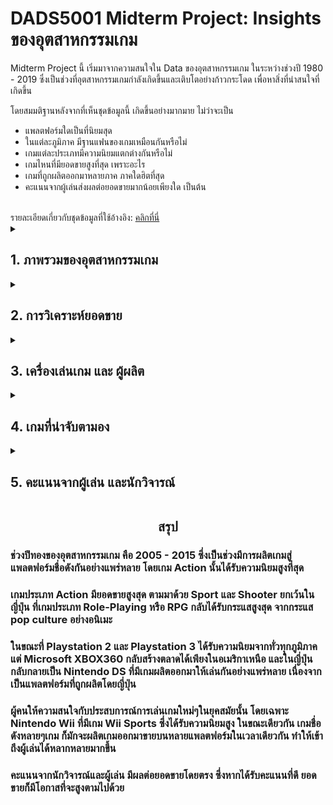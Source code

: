 
# DADS5001 Midterm Project: Insights ของอุตสาหกรรมเกม

Midterm Project นี้ เริ่มมาจากความสนใจใน Data ของอุตสาหกรรมเกม ในระหว่างช่วงปี 1980 - 2019 ซึ่งเป็นช่วงที่อุตสาหกรรมเกมกำลังเกิดขึ้นและเติบโตอย่างก้าวกระโดด เพื่อหาสิ่งที่น่าสนใจที่เกิดขึ้น

โดยสมมติฐานหลังจากที่เห็นชุดข้อมูลนี้ เกิดขึ้นอย่างมากมาย ไม่ว่าจะเป็น
- แพลตฟอร์มใดเป็นที่นิยมสุด
- ในแต่ละภูมิภาค มีฐานแฟนของเกมเหมือนกันหรือไม่
- เกมแต่ละประเภทมีความนิยมแตกต่างกันหรือไม่
- เกมไหนที่มียอดขายสูงที่สุด เพราะอะไร
- เกมที่ถูกผลิตออกมาหลายภาค ภาคใดฮิตที่สุด
- คะแนนจากผู้เล่นส่งผลต่อยอดขายมากน้อยเพียงใด
เป็นต้น
<br>
รายละเอียดเกี่ยวกับชุดข้อมูลที่ใช้อ้างอิง: <a href="https://github.com/iznatsu/pandassss/blob/main/Appendix.md">คลิกที่นี่</a>

<details>
  
<summary> <h2> 1. ภาพรวมของอุตสาหกรรมเกม</h2> </summary>

### 1.1 จำนวนเกมที่ถูกผลิตออกมาต่อปี (Fig 1)

  จากกราฟ จะพบว่า ปีที่มีการขายเกมสูงที่สุดจะอยู่ในช่วง 2008 - 2009 ซึ่งยอดส่วนใหญ่มาจาก Platform ชื่อดังอย่าง Nintendo DS และ Nintendo Wii ตามลำดับ

<div align="center"><img height="400" src="https://github.com/iznatsu/pandassss/blob/picture/fig%201.png"></div>

### 1.2 จำนวนเกมและยอดขาย แบ่งตามประเภทของเกม (Fig 2)

เมื่อเปรียบเทียบกันระหว่างจำนวนเกมและยอดขายรวม โดยแบ่งตามประเภทของเกม จะพบได้ว่า เกมประเภท Action มีจำนวนเกมและยอดขายสูงที่สุด ในขณะที่เกมประเภท Adventure มีจำนวนเกมปานกลาง แต่กลับได้ยอดขายต่ำ เนื่องจากเป็นเกมที่เกี่ยวข้องกับภาพยนตร์หรืออนิเมะ และเกมประเภท Shooter มีจำนวนเกมปานกลาง แต่กลับได้ยอดขายที่ดี จากการตีตลาดในฝั่งยุโรปและอเมริกาเหนือ

<div align="center"><img height="400" src="https://github.com/iznatsu/pandassss/blob/picture/fig%202.png"></div>

### 1.3 ประเภทของเกมที่ถูกผลิตออกมาในแต่ละปี (Fig 3)

จะเห็นได้ว่าเกมต่างๆค่อนข้างได้รับความนิยมเป็นอย่างมากตั้งแต่ช่วงปี 2005 - 2015 ซึ่งเป็นช่วงที่มีการแข่งขันกันและสร้างเกมข้ามกันระหว่าง 3 Platform ชื่อดังอย่าง Nintendo Wii, Playstation 3, และ Microsoft XBOX360

ประเภทของเกมที่ได้รับความนิยมสูงที่สุดคือ Action ซึ่งจะมีจุดพีคในปี 2009 เกมส่วนมากที่ผลิตออกมาจะเกี่ยวข้องกับภาพยนตร์ชื่อดังในช่วงนั้น อย่างเช่น Star Wars The Clone Wars และ Harry Potter and the Half-Blood Prince

<div align="center"><img height="400" src="https://github.com/iznatsu/pandassss/blob/picture/fig%203.png"></div>

</details>

<details>

<summary> <h2> 2. การวิเคราะห์ยอดขาย</h2> </summary>

### 2.1 ยอดขายในแต่ละภูมิภาค (Fig 4)

อเมริกาได้รับยอดขายสูงที่สุด รองลงมาเป็นยุโรป ญี่ปุ่น และประเทศอื่นๆ ตามลำดับ

<div align="center"><img height="400" src="https://github.com/iznatsu/pandassss/blob/picture/fig%204.png"></div>

### 2.2 การกระจายของยอดขายในแต่ละภูมิภาค (Fig 5)

จากกราฟแสดง distribution จะเห็นได้ว่า อเมริกาเหนือมียอดขายที่ได้เฉลี่ยเท่าๆกัน ทำให้มีการกระจายตัวที่ดี ในขณะที่ยุโรปมีเกมส่วนน้อยที่ได้ยอดขายค่อนข้างต่ำ แต่จะเห็นได้ว่า ยอดขายในญี่ปุ่นและภูมิภาคอื่นๆ มีหลายเกมที่ทำยอดขายได้ต่ำ ส่งผลให้กราฟเบ้ขวา (positive skewness) อย่างชัดเจน

<div align="center"><img height="500" src="https://github.com/iznatsu/pandassss/blob/picture/fig%205.png"></div>

### 2.3 ยอดขายทั่วโลกตามประเภทของเกม (Fig 6)

เมื่อแบ่งยอดขายตามประเภทเกม พบว่า Action ทำยอดขายได้สูงที่สุด รองลงมาเป็น Sports และ Shooter ตามลำดับ

<div align="center"><img height="400" src="https://github.com/iznatsu/pandassss/blob/picture/fig%206.png"></div>

### 2.4 ยอดขายในแต่ละภูมิภาคตามประเภทของเกม (Fig 7)

โดยส่วนที่น่าสนใจ คือ เกมประเภท Action, Sports, และ Shooter สามารถสร้างยอดขายได้โดดเด่นในทุกๆภูมิภาค ยกเว้นในญี่ปุ่น ที่เกมประเภท Role-Playing หรือ RPG สร้างยอดขายได้สูงที่สุด โดยเกม Role-Playing จะถูกสร้างจากการ์ตูนชื่อดัง อย่าง Dragon Ball, Final Fantasy, หรือ Digimon

<div align="center"><img height="500" src="https://github.com/iznatsu/pandassss/blob/picture/fig%207.png"></div>

</details>

<details>

<summary> <h2> 3. เครื่องเล่นเกม และ ผู้ผลิต </h2> </summary>

### 3.1 จำนวนเกมที่วางขายในแต่ละแพลตฟอร์ม (Fig 8)

หากเปรียบเทียบกันระหว่าง Platform จะพบว่า Playstation 2 และ Nintendo DS นั้น มีจำนวนเกมที่สูงที่สุด 

<div align="center"><img height="300" src="https://github.com/iznatsu/pandassss/blob/picture/fig%208.png"></div>

### 3.2 ยอดขายบนแต่ละแพลตฟอร์ม (Fig 9)

หากโฟกัสที่ยอดขาย Playstation 2, Microsoft XBOX360, และ Playstation 3 ได้รับยอดขายที่สูงเป็น 3 อันดับแรก ซึ่งสร้างตลาดในยุโรปและอเมริกาเหนือได้เป็นอย่างดี ในขณะที่ Nintendo DS หรือ Nintendo 3DS นั้น สร้างยอดขายในญี่ปุ่นได้ดีกว่าอย่างมีนัยยะสำคัญ

<div align="center"><img height="400" src="https://github.com/iznatsu/pandassss/blob/picture/fig%209.png"></div>

### 3.3 Top 3 ผู้ผลิตเครื่องเกม (Fig 10)

โดยหากนำบริษัทผู้ผลิตอย่าง Sony (Playstation), Nintendo (Wii & DS), และ Microsoft (XBOX) มาเปรียบเทียบกัน จะพบว่า Platform ที่มาจากญี่ปุ่นอย่าง Nintendo และ Sony มียอดขายในญี่ปุ่นสูงกว่า Microsoft อย่างชัดเจน ซึ่ง Microsoft มียอดขายในอเมริกาเหนือเป็นส่วนใหญ่

<div align="center"><img height="300" src="https://github.com/iznatsu/pandassss/blob/picture/fig%2010.png"></div>

### 3.4 ยอดขายเกมแต่ละประเภท จาก Top 3 ผู้ผลิต (Fig 11)

Sony ครองตลาดเกม Action กับ Sports อย่างเห็นได้ชัด ในขณะที่ Nintendo ครองตลาดเกม Platform กับ Misc และ Microsoft มีส่วนแบ่งการตลาดจากเกม Shooter กับ Action เป็นหลัก

<div align="center"><img height="400" src="https://github.com/iznatsu/pandassss/blob/picture/fig%2011.png"></div>

### 3.5 ยอดขายบนแต่ละแพลตฟอร์มในแต่ละภูมิภาค (Fig 12)

อเมริกาเหนือได้ยอดขายสูงสุดจาก Microsoft XBOX360 และ Playstation 2 ในขณะที่ญี่ปุ่นได้ยอดขายสูงสุดจาก Nintendo DS และ Playstation ส่วนภาพรวมของตลาดฝั่งยุโรปและภูมิภาคอื่นๆ ค่อนข้างใกล้เคียงกัน โดยได้ยอดขายสูงสุดจาก Playstation 2 และ Playstation 3 ตามลำดับ

<div align="center"><img height="400" src="https://github.com/iznatsu/pandassss/blob/picture/fig%2012.png"></div>

</details>

<details>

<summary> <h2> 4. เกมที่น่าจับตามอง </h2> </summary>

### 4.1 Top 20 เกมที่มียอดขายสูงสุด (Fig 13)

เกมที่ได้รับยอดขายสูงที่สุด คือ Wii Sports ซึ่งถูกวางขายพร้อมกับเครื่องเล่นเกม Nintendo Wii ที่มีจอยคอนโซลต่างกับเกมอื่นๆในขณะนั้น เหมาะกับการเล่นเกมที่ช่วยในการออกกำลังกาย ทำให้เกิดความนิยมสูงในอเมริกาเหนือ ยุโรป และภูมิภาคอื่นๆ

ในขณะที่ฝั่งญี่ปุ่น เกมที่ได้รับยอดขายที่สูงที่สุด คือ Pokemon Red & Blue

<div align="center"><img height="500" src="https://github.com/iznatsu/pandassss/blob/picture/fig%2013.png"></div>

### 4.2 Pokemon Insights (Fig 14)

ภาคที่ได้รับความนิยมสุด 3 อันดับแรก คือ Red/Blue, Gold/Silver, และ Diamond/Pearl ตามลำดับ ส่วนใหญ่จะถูกขายบน Platform Nintendo DS

<div align="center"><img src="https://github.com/iznatsu/pandassss/blob/picture/fig%2014.png"></div>

### 4.3 Final Fantasy Insights (Fig 15)

ภาคที่ได้รับความนิยมสุด 3 อันดับแรก คือ VII, X, และ VIII ตามลำดับ ส่วนใหญ่จะถูกขายบน Platform Playstation ไม่ว่าจะเป็น Playstation 2, PSP, และ Playstation

โดยภาคที่ถูกจัดจำหน่ายบ่อยที่สุด จะเป็นภาคแรกๆที่ยังคงเล่นบน Platform รุ่นเก่า ซึ่งจะมีการขายพร้อมกันในหลาย Platform อย่าง Playstation, SNES, และ NES

<div align="center"><img src="https://github.com/iznatsu/pandassss/blob/picture/fig%2015.png"></div>

### 4.4 Mario Insights (Fig 16)

ภาคที่ได้รับความนิยมสุด 3 อันดับแรก คือ Super Mario Bros., Mario Kart Wii, และ New Super Mario Bros. ตามลำดับ ส่วนใหญ่จะถูกขายบน Platform Nintendo 3DS, Gameboy Advance, และ Wii
ยอดขายที่ได้รับส่วนใหญ่มาจากเกม Mario ที่เป็นแนวตะลุยด่าน ในขณะที่ความหลากหลายในการจัดจำหน่ายบนแพลตฟอร์มจะเป็นเกมกีฬามากกว่า เช่น Mario Tennis และ Olympic Games

<div align="center"><img src="https://github.com/iznatsu/pandassss/blob/picture/fig%2016.png"></div>

### 4.5 Call of Duty Insights (Fig 17)

ภาคที่ได้รับความนิยมสุด 3 อันดับแรก คือ Black Ops, Modern Warfare 3 และ Black Ops II ตามลำดับ ส่วนใหญ่จะถูกขายบน Platform XBOX360, PC, และ Playstation 3 มากที่สุด ซึ่งจะเป็น Platform ในฝั่งอเมริกาเป็นส่วนใหญ่

ภาคที่ถูกขายลงบนหลากหลาย Platform มากที่สุดอย่าง Ghosts และ World at War จะอยู่ในช่วงที่อุตสาหกรรมเกมมีการแข่งขันกัน ระหว่างเกมบน PC และ Platform ชั้นนำอย่าง XBOX360, Wii, และ Playstation 3

<div align="center"><img src="https://github.com/iznatsu/pandassss/blob/picture/fig%2017.png"></div>

</details>

<details>

<summary> <h2> 5. คะแนนจากผู้เล่น และนักวิจารณ์ </h2> </summary>

### 5.1 User Score VS Critic Score (Fig 18)

สิ่งที่น่าสนใจ คือ Critic Score จะมีคะแนนที่เป็น Minimum Outlier ที่น้อยกว่า User Score อย่างเห็นได้ชัด เนื่องจากเป็นคะแนนจากการวิจารณ์โดยผู้เชี่ยวชาญ ซึ่งอาจจะมีการวิเคราะห์โดยใช้หลักการมากกว่าการให้คะแนนจาก User

<div align="center"><img height="500" src="https://github.com/iznatsu/pandassss/blob/picture/fig%2018.png"></div>

### 5.2 Critic VS User Score ตามประเภทของเกม (Fig 19)

เมื่อดูจาก Boxplot ของฝั่ง User Score จะเห็นได้ว่า เกมประเภท Role-Playing ได้คะแนน User Score ที่เฉลี่ยค่อนข้างสูง ซึ่งส่วนมากเกมประเภท Role-Playing จะผูกเรื่องราวกับตัวละครที่เป็นที่รู้จัก เช่น Final Fantasy, Monster Hunter, Star Wars, X-Men เป็นต้น

ในฝั่งของ Critic Score จะพบว่าเกมประเภท Role-Playing มีคะแนนเฉลี่ยต่ำลงมา แต่ยังคงมีคะแนนเฉลี่ยที่สูงกว่าเกมประเภทอื่นๆ

<div align="center"><img height="500" src="https://github.com/iznatsu/pandassss/blob/picture/fig%2019.png"></div>

### 5.3 Critic VS User Score บนแต่ละแพลตฟอร์ม (Fig 20)

Platform เก่าอย่าง DC (Dreamcast) ได้รับคะแนนที่ค่อนข้างสูง เนื่องจากเกมที่ถูกผลิตในช่วงนั้นยังไม่มีหลากหลายมากนั้น ในขณะที่ Platform อื่นๆ มีการให้คะแนนจาก Critic ที่เกาะกลุ่มมากกว่า User เนื่องจากเป็นช่วงที่อุตสาหกรรมเกมและเครื่องเล่นเกมมีการแข่งขันสูงขึ้น

<div align="center"><img height="500" src="https://github.com/iznatsu/pandassss/blob/picture/fig%2020.png"></div>

### 5.4 ความสัมพันธ์ระหว่างยอดขายและ User Score (Fig 21)

จาก Trendline และกราฟ พบว่า เกมที่ได้รับ User Score ที่ดี มีแนวโน้มที่จะได้รับยอดขายที่สูงด้วยเช่นกัน

<div align="center"><img height="500" src="https://github.com/iznatsu/pandassss/blob/picture/fig%2021.png"></div>

</details>

**<div align="center"><h2> สรุป </h2></div>**
### ช่วงปีทองของอุตสาหกรรมเกม คือ 2005 - 2015 ซึ่งเป็นช่วงมีการผลิตเกมสู่แพลตฟอร์มชื่อดังกันอย่างแพร่หลาย โดยเกม Action นั้นได้รับความนิยมสูงที่สุด
### เกมประเภท Action มียอดขายสูงสุด ตามมาด้วย Sport และ Shooter ยกเว้นในญี่ปุ่น ที่เกมประเภท Role-Playing หรือ RPG กลับได้รับกระแสสูงสุด จากกระแส pop culture อย่างอนิเมะ
### ในขณะที่ Playstation 2 และ Playstation 3 ได้รับความนิยมจากทั่วทุกภูมิภาค แต่ Microsoft XBOX360 กลับสร้างตลาดได้เพียงในอเมริกาเหนือ และในญี่ปุ่นกลับกลายเป็น Nintendo DS ที่มีเกมผลิตออกมาให้เล่นกันอย่างแพร่หลาย เนื่องจากเป็นแพลตฟอร์มที่ถูกผลิตโดยญี่ปุ่น
### ผู้คนให้ความสนใจกับประสบการณ์การเล่นเกมใหม่ๆในยุคสมัยนั้น โดยเฉพาะ Nintendo Wii ที่มีเกม Wii Sports ซึ่งได้รับความนิยมสูง ในขณะเดียวกัน เกมชื่อดังหลายๆเกม ก็มักจะผลิตเกมออกมาขายบนหลายแพลตฟอร์มในเวลาเดียวกัน ทำให้เข้าถึงผู้เล่นได้หลากหลายมากขึ้น
### คะแนนจากนักวิจารณ์และผู้เล่น มีผลต่อยอดขายโดยตรง ซึ่งหากได้รับคะแนนที่ดี ยอดขายก็มีโอกาสที่จะสูงตามไปด้วย
